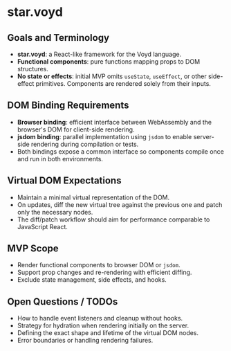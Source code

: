 # star.voyd

## Goals and Terminology

- **star.voyd**: a React-like framework for the Voyd language.
- **Functional components**: pure functions mapping props to DOM structures.
- **No state or effects**: initial MVP omits `useState`, `useEffect`, or other side-effect primitives. Components are rendered solely from their inputs.

## DOM Binding Requirements

- **Browser binding**: efficient interface between WebAssembly and the browser's DOM for client-side rendering.
- **jsdom binding**: parallel implementation using `jsdom` to enable server-side rendering during compilation or tests.
- Both bindings expose a common interface so components compile once and run in both environments.

## Virtual DOM Expectations

- Maintain a minimal virtual representation of the DOM.
- On updates, diff the new virtual tree against the previous one and patch only the necessary nodes.
- The diff/patch workflow should aim for performance comparable to JavaScript React.

## MVP Scope

- Render functional components to browser DOM or `jsdom`.
- Support prop changes and re-rendering with efficient diffing.
- Exclude state management, side effects, and hooks.

## Open Questions / TODOs

- How to handle event listeners and cleanup without hooks.
- Strategy for hydration when rendering initially on the server.
- Defining the exact shape and lifetime of the virtual DOM nodes.
- Error boundaries or handling rendering failures.
